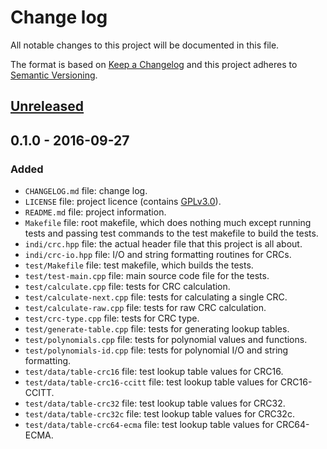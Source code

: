 # Change log
All notable changes to this project will be documented in this file.

The format is based on [Keep a Changelog](http://keepachangelog.com/) 
and this project adheres to [Semantic Versioning](http://semver.org/).

## [Unreleased]

## 0.1.0 - 2016-09-27
### Added
- `CHANGELOG.md` file: change log.
- `LICENSE` file: project licence (contains
  [GPLv3.0](https://www.gnu.org/licenses/gpl.html)).
- `README.md` file: project information.
- `Makefile` file: root makefile, which does nothing much except running
  tests and passing test commands to the test makefile to build the
  tests.
- `indi/crc.hpp` file: the actual header file that this project is all
  about.
- `indi/crc-io.hpp` file: I/O and string formatting routines for CRCs.
- `test/Makefile` file: test makefile, which builds the tests.
- `test/test-main.cpp` file: main source code file for the tests.
- `test/calculate.cpp` file: tests for CRC calculation.
- `test/calculate-next.cpp` file: tests for calculating a single CRC.
- `test/calculate-raw.cpp` file: tests for raw CRC calculation.
- `test/crc-type.cpp` file: tests for CRC type.
- `test/generate-table.cpp` file: tests for generating lookup tables.
- `test/polynomials.cpp` file: tests for polynomial values and
  functions.
- `test/polynomials-id.cpp` file: tests for polynomial I/O and string
  formatting.
- `test/data/table-crc16` file: test lookup table values for CRC16.
- `test/data/table-crc16-ccitt` file: test lookup table values for
  CRC16-CCITT.
- `test/data/table-crc32` file: test lookup table values for CRC32.
- `test/data/table-crc32c` file: test lookup table values for CRC32c.
- `test/data/table-crc64-ecma` file: test lookup table values for
  CRC64-ECMA.

[Unreleased]: https://github.com/DarkerStar/crc/compare/v0.1.0...HEAD
